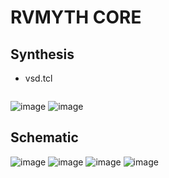 # RVMYTH CORE

## Synthesis

* vsd.tcl
```
```
![image](https://github.com/user-attachments/assets/32546bd1-5c28-4a2f-8330-694d324d3570)
![image](https://github.com/user-attachments/assets/cfd522b1-3f28-4f4b-a75f-e4aeaca10eeb)

## Schematic

![image](https://github.com/user-attachments/assets/082e16e8-8e96-4e7a-a396-018b5b0bab4b)
![image](https://github.com/user-attachments/assets/2b0a1d53-9c98-4549-ba44-336e018c1ab2)
![image](https://github.com/user-attachments/assets/22531272-b6fa-41e4-969d-9756fea352d5)
![image](https://github.com/user-attachments/assets/d2d725de-7bc2-4bc5-b9cf-cdcdc1ae61d4)
